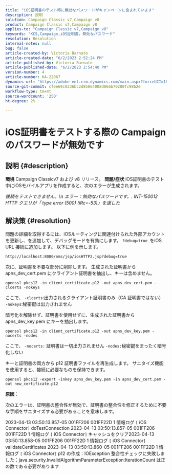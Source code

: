 ```yaml
---
title: "iOS証明書のテスト時に無効なパスワードがキャンペーンに含まれています"
description: 説明
solution: Campaign Classic v7,Campaign v8
product: Campaign Classic v7,Campaign v8
applies-to: "Campaign Classic v7,Campaign v8"
keywords: "KCS,Campaign,iOS証明書，無効なパスワード"
resolution: Resolution
internal-notes: null
bug: false
article-created-by: Victoria Barnato
article-created-date: "6/2/2023 2:52:24 PM"
article-published-by: Victoria Barnato
article-published-date: "6/2/2023 2:54:40 PM"
version-number: 4
article-number: KA-22067
dynamics-url: "https://adobe-ent.crm.dynamics.com/main.aspx?forceUCI=1&pagetype=entityrecord&etn=knowledgearticle&id=3b77720f-5501-ee11-8f6e-6045bd006149"
source-git-commit: cfee69c0236bc2d85864008d866b70200fc98b2e
workflow-type: tm+mt
source-wordcount: '250'
ht-degree: 2%

---
```


# iOS証明書をテストする際の Campaign のパスワードが無効です

## 説明 {#description}

<b>環境</b>
Campaign Classicv7 および v8 リリース。
<b>問題/症状</b>
iOS証明書のテスト中にiOSモバイルアプリを作成すると、次のエラーが生成されます。

*接続をテストできません。\n エラー：無効なパスワードです。. INT-150012 HTTP クエリが「 type error (500) (iRc=-53)」を返した*


## 解決策 {#resolution}


問題の詳細を取得するには、iOSルーティングに関連付けられた外部アカウントを更新し、を追加して、デバッグモードを有効にします。 `?debug=true `をiOS URL 接続に追加します。 以下に例を示します。

`http://localhost:8080/nms/jsp/iosHTTP2.jsp?debug=true`

次に、証明書を不要な部分に削除します。 生成された証明書から apns_dev_cert.pem にクライアント証明書を抽出し、キーは含めません。

`openssl pkcs12 -in client_certificate.p12 -out apns_dev_cert.pem -clcerts -nokeys`

ここで、
`-clcerts`:出力されるクライアント証明書のみ（CA 証明書ではない）
`-nokeys`:秘密鍵は出力されません

暗号化を解除せず、証明書を使用せずに、生成された証明書から apns_dev_key.pem にキーを抽出します。

`openssl pkcs12 -in client_certificate.p12 -out apns_dev_key.pem -nocerts -nodes`

ここで、
`-nocerts:` 証明書は一切出力されません
`-nodes:`秘密鍵をまったく暗号化しない

キーと証明書の両方から p12 証明書ファイルを再生成します。 サニタイズ機能を使用すると、接続に必要なものを保持できます。 

`openssl pkcs12 -export -inkey apns_dev_key.pem -in apns_dev_cert.pem -out new_certificate.p12`

<b>原因</b>：

次のエラーは、証明書の整合性が無効で、証明書の整合性を修正するために不要な手順をサニタイズする必要があることを意味します。

2023-04-13 03:50:13.857-05 001FF206 001FF22D 1 情報ログ `[` iOS Connector`]`  doTestConnection 2023-04-13 03:50:13.857-05 001FF206 001FF22D 1 情報ログ `[` iOS Connector`]`  キャッシュをクリア2023-04-13 03:50:13.858-05 001FF206 001FF22D 1 情報ログ `[` iOS Connector`]`  validateCertificates 2023-04-13 03:50:13.860-05 001FF206 001FF22D 1 情報ログ `[` iOS Connector`]`  p12 の作成：IOException 整合性チェックに失敗しました：java.security.InvalidAlgorithmParameterException:IterationCount は正の数である必要があります
